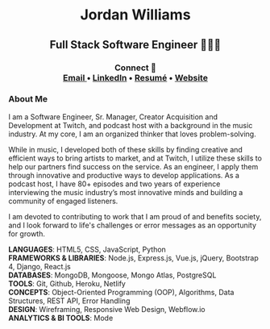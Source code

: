 # <div align="center">Jordan Williams </div> #
## <div align="center"> Full Stack Software Engineer 👨🏾‍💻  <br> </div> ##

### <div align="center"> Connect 🔌 <br> <a href="mailto:jordan@chude.co"> Email </a> • <a href=https://linkedin.com/in/jordanchude>LinkedIn</a> • <a href="https://www.dropbox.com/s/kp7dkw33q93sm77/JORDAN%20CHUDE%20WILLIAMS.pdf?dl=0">Resumé</a> • <a href=https://chude.dev>Website</a> </div> ###

### About Me 
I am a Software Engineer, Sr. Manager, Creator Acquisition and Development at Twitch, and podcast host with a background in the music industry. At my core, I am an organized thinker that loves problem-solving.

While in music, I developed both of these skills by finding creative and efficient ways to bring artists to market, and at Twitch, I utilize these skills to help our partners find success on the service. As an engineer, I apply them through innovative and productive ways to develop applications. As a podcast host, I have 80+ episodes and two years of experience interviewing the music industry’s most innovative minds and building a community of engaged listeners.

I am devoted to contributing to work that I am proud of and benefits society, and I look forward to life's challenges or error messages as an opportunity for growth.


**LANGUAGES**: HTML5, CSS, JavaScript, Python <br>
**FRAMEWORKS & LIBRARIES**: Node.js, Express.js, Vue.js, jQuery, Bootstrap 4, Django, React.js <br>
**DATABASES**: MongoDB, Mongoose, Mongo Atlas, PostgreSQL <br>
**TOOLS**: Git, Github, Heroku, Netlify <br>
**CONCEPTS**: Object-Oriented Programming (OOP), Algorithms, Data Structures, REST API, Error Handling <br>
**DESIGN**: Wireframing, Responsive Web Design, Webflow.io <br>
**ANALYTICS & BI TOOLS**: Mode <br>
